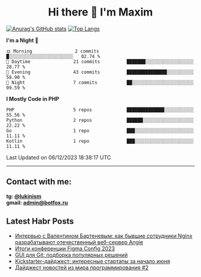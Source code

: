 ## <h1 align="center">Hi there 👋 I'm Maxim</h1>

[![Anurag's GitHub stats](https://github-readme-stats.vercel.app/api?username=lukinism)](https://github.com/anuraghazra/github-readme-stats) [![Top Langs](https://github-readme-stats.vercel.app/api/top-langs/?username=lukinism)](https://github.com/anuraghazra/github-readme-stats)

<!--START_SECTION:waka-->
**I'm a Night 🦉** 

```text
🌞 Morning                2 commits           █░░░░░░░░░░░░░░░░░░░░░░░░   02.74 % 
🌆 Daytime                21 commits          ███████░░░░░░░░░░░░░░░░░░   28.77 % 
🌃 Evening                43 commits          ███████████████░░░░░░░░░░   58.90 % 
🌙 Night                  7 commits           ██░░░░░░░░░░░░░░░░░░░░░░░   09.59 % 
```


**I Mostly Code in PHP** 

```text
PHP                      5 repos             ██████████████░░░░░░░░░░░   55.56 % 
Python                   2 repos             ██████░░░░░░░░░░░░░░░░░░░   22.22 % 
Go                       1 repo              ███░░░░░░░░░░░░░░░░░░░░░░   11.11 % 
Kotlin                   1 repo              ███░░░░░░░░░░░░░░░░░░░░░░   11.11 % 
```




 Last Updated on 06/12/2023 18:38:17 UTC
<!--END_SECTION:waka-->
___
## Contact with me:
**tg: [@lukinism](https://t.me/lukinism)  
gmail: admin@botfox.ru**

## Latest Habr Posts
<!-- BLOG-POST-LIST:START -->
- [Интервью с Валентином Бартеневым: как бывшие сотрудники Nginx разрабатывают отечественный веб-сервер Angie](https://habr.com/ru/articles/774274/?utm_campaign=774274&utm_source=habrahabr&utm_medium=rss)
- [Итоги конференции Figma Config 2023](https://habr.com/ru/articles/746056/?utm_campaign=746056&utm_source=habrahabr&utm_medium=rss)
- [GUI для Git: подборка популярных решений](https://habr.com/ru/articles/741016/?utm_campaign=741016&utm_source=habrahabr&utm_medium=rss)
- [Kickstarter-дайджест: интересные стартапы за начало июня](https://habr.com/ru/articles/739480/?utm_campaign=739480&utm_source=habrahabr&utm_medium=rss)
- [Дайджест новостей из мира программирования #2](https://habr.com/ru/articles/732580/?utm_campaign=732580&utm_source=habrahabr&utm_medium=rss)
<!-- BLOG-POST-LIST:END -->
